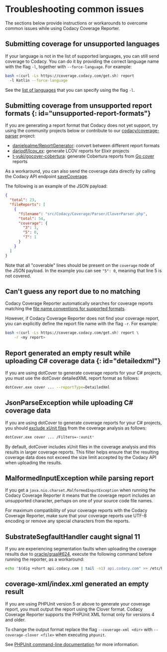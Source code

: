 # Troubleshooting common issues

The sections below provide instructions or workarounds to overcome common issues while using Codacy Coverage Reporter.

## Submitting coverage for unsupported languages

If your language is not in the list of supported languages, you can still send coverage to Codacy. You can do it by providing the correct language name with the flag `-l`, together with `--force-language`. For example:

```bash
bash <(curl -Ls https://coverage.codacy.com/get.sh) report
  -l Kotlin --force-language
```

See the [list of languages](https://github.com/codacy/codacy-plugins-api/blob/master/src/main/scala/com/codacy/plugins/api/languages/Language.scala#L43) that you can specify using the flag `-l`.

## Submitting coverage from unsupported report formats {: id="unsupported-report-formats"}

If you are generating a report format that Codacy does not yet support, try using the community projects below or contribute to our [codacy/coverage-parser](https://github.com/codacy/coverage-parser) project:

-   [danielpalme/ReportGenerator](https://github.com/danielpalme/ReportGenerator): convert between different report formats 
-   [dariodf/lcov_ex](https://github.com/dariodf/lcov_ex): generate LCOV reports for Elixir projects
-   [t-yuki/gocover-cobertura](https://github.com/t-yuki/gocover-cobertura): generate Cobertura reports from [Go cover](https://golang.org/pkg/cmd/cover/) reports

As a workaround, you can also send the coverage data directly by calling the Codacy API endpoint [saveCoverage](https://api.codacy.com/swagger#savecoverage).

The following is an example of the JSON payload:

```json
{
  "total": 23,
  "fileReports": [
    {
      "filename": "src/Codacy/Coverage/Parser/CloverParser.php",
      "total": 54,
      "coverage": {
        "3": 3,
        "5": 0,
        "7": 1
      }
    }
  ]
}
```

Note that all "coverable" lines should be present on the `coverage` node of the JSON payload. In the example you can see `"5": 0`, meaning that line 5 is not covered.

## Can't guess any report due to no matching

Codacy Coverage Reporter automatically searches for coverage reports matching the [file name conventions for supported formats](index.md#generating-coverage).

However, if Codacy Coverage Reporter does not find your coverage report, you can explicitly define the report file name with the flag `-r`. For example:

```bash
bash <(curl -Ls https://coverage.codacy.com/get.sh) report \
    -r <my report>
```

## Report generated an empty result while uploading C# coverage data {: id="detailedxml"}

If you are using dotCover to generate coverage reports for your C# projects, you must use the dotCover detailedXML report format as follows:

```bash
dotCover.exe cover ... --reportType=DetailedXml
```

## JsonParseException while uploading C# coverage data

If you are using dotCover to generate coverage reports for your C# projects, you should [exclude xUnit files](https://www.jetbrains.com/help/dotcover/Running_Coverage_Analysis_from_the_Command_LIne.html#filters_cmd) from the coverage analysis as follows:

```bash
dotCover.exe cover ... /Filters=-:xunit*
```

By default, dotCover includes xUnit files in the coverage analysis and this results in larger coverage reports. This filter helps ensure that the resulting coverage data does not exceed the size limit accepted by the Codacy API when uploading the results.

## MalformedInputException while parsing report

If you get a `java.nio.charset.MalformedInputException` when running the Codacy Coverage Reporter it means that the coverage report includes an unsupported character, perhaps on one of your source code file names.

For maximum compatibility of your coverage reports with the Codacy Coverage Reporter, make sure that your coverage reports use UTF-8 encoding or remove any special characters from the reports.

## SubstrateSegfaultHandler caught signal 11

If you are experiencing segmentation faults when uploading the coverage results due to [oracle/graal#624](https://github.com/oracle/graal/issues/624), execute the following command before running the reporter, as a workaround:

```sh
echo "$(dig +short api.codacy.com | tail -n1) api.codacy.com" >> /etc/hosts
```

## coverage-xml/index.xml generated an empty result

If you are using PHPUnit version 5 or above to generate your coverage report, you must output the report using the Clover format. Codacy Coverage Reporter supports the PHPUnit XML format only for versions 4 and older.

To change the output format replace the flag `--coverage-xml <dir>` with `--coverage-clover <file>` when executing `phpunit`.

See [PHPUnit command-line documentation](https://phpunit.readthedocs.io/en/latest/textui.html) for more information.
